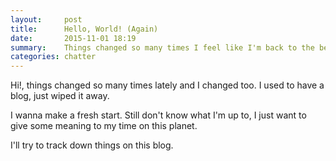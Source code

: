 ```yaml
---
layout:     post
title:      Hello, World! (Again)
date:       2015-11-01 18:19
summary:    Things changed so many times I feel like I'm back to the beginning.
categories: chatter
---
```

Hi!,
  things changed so many times lately and I changed too. I used to have a blog, just wiped it away.

I wanna make a fresh start. Still don't know what I'm up to, I just want to give some meaning to my time on this planet.

I'll try to track down things on this blog.
